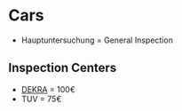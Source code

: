 # Cars

* Hauptuntersuchung = General Inspection

## Inspection Centers

* [DEKRA](https://www.dekra.de) = 100€
* TUV = 75€
